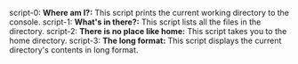 script-0: **Where am I?:** This script prints the current working directory to the console.
script-1: **What's in there?:** This script lists all the files in the directory.
script-2: **There is no place like home:** This script takes you to the home directory.
script-3: **The long format:** This script displays the current directory's contents in long format.
